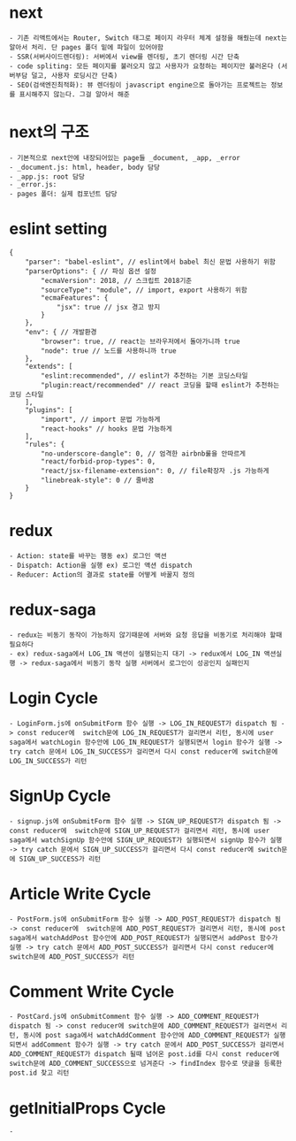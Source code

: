 # next
    - 기존 리액트에서는 Router, Switch 태그로 페이지 라우터 체계 설정을 해줬는데 next는 알아서 처리. 단 pages 폴더 밑에 파일이 있어야함 
    - SSR(서버사이드렌더링): 서버에서 view를 렌더링, 초기 렌더링 시간 단축
    - code spliting: 모든 페이지를 불러오지 않고 사용자가 요청하는 페이지만 불러온다 (서버부담 덜고, 사용자 로딩시간 단축)
    - SEO(검색엔진최적화): 뷰 렌더링이 javascript engine으로 돌아가는 프로젝트는 정보를 표시해주지 않는다. 그걸 알아서 해준

# next의 구조
    - 기본적으로 next안에 내장되어있는 page들 _document, _app, _error
    - _document.js: html, header, body 담당
    - _app.js: root 담당
    - _error.js:
    - pages 폴더: 실제 컴포넌트 담당

# eslint setting
    {
        "parser": "babel-eslint", // eslint에서 babel 최신 문법 사용하기 위함
        "parserOptions": { // 파싱 옵션 설정
            "ecmaVersion": 2018, // 스크립트 2018기준
            "sourceType": "module", // import, export 사용하기 위함
            "ecmaFeatures": {
                "jsx": true // jsx 경고 방지
            }
        },
        "env": { // 개발환경
            "browser": true, // react는 브라우저에서 돌아가니까 true
            "node": true // 노드를 사용하니까 true
        },
        "extends": [
            "eslint:recommended", // eslint가 추천하는 기본 코딩스타일
            "plugin:react/recommended" // react 코딩을 할때 eslint가 추천하는 코딩 스타일
        ],
        "plugins": [
            "import", // import 문법 가능하게
            "react-hooks" // hooks 문법 가능하게
        ],
        "rules": {
            "no-underscore-dangle": 0, // 엄격한 airbnb룰을 안따르게
            "react/forbid-prop-types": 0,
            "react/jsx-filename-extension": 0, // file확장자 .js 가능하게
            "linebreak-style": 0 // 줄바꿈
        }
    }

# redux
    - Action: state를 바꾸는 행동 ex) 로그인 액션
    - Dispatch: Action을 실행 ex) 로그인 액션 dispatch
    - Reducer: Action의 결과로 state를 어떻게 바꿀지 정의

# redux-saga
    - redux는 비동기 동작이 가능하지 않기때문에 서버와 요청 응답을 비동기로 처리해야 할때 필요하다
    - ex) redux-saga에서 LOG_IN 액션이 실행되는지 대기 -> redux에서 LOG_IN 액션실행 -> redux-saga에서 비동기 동작 실행 서버에서 로그인이 성공인지 실패인지

# Login Cycle
    - LoginForm.js에 onSubmitForm 함수 실행 -> LOG_IN_REQUEST가 dispatch 됨 -> const reducer에  switch문에 LOG_IN_REQUEST가 걸리면서 리턴, 동시에 user saga에서 watchLogin 함수안에 LOG_IN_REQUEST가 실행되면서 login 함수가 실행 -> try catch 문에서 LOG_IN_SUCCESS가 걸리면서 다시 const reducer에 switch문에 LOG_IN_SUCCESS가 리턴  

# SignUp Cycle
    - signup.js에 onSubmitForm 함수 실행 -> SIGN_UP_REQUEST가 dispatch 됨 -> const reducer에  switch문에 SIGN_UP_REQUEST가 걸리면서 리턴, 동시에 user saga에서 watchSignUp 함수안에 SIGN_UP_REQUEST가 실행되면서 signUp 함수가 실행 -> try catch 문에서 SIGN_UP_SUCCESS가 걸리면서 다시 const reducer에 switch문에 SIGN_UP_SUCCESS가 리턴

# Article Write Cycle
    - PostForm.js에 onSubmitForm 함수 실행 -> ADD_POST_REQUEST가 dispatch 됨 -> const reducer에  switch문에 ADD_POST_REQUEST가 걸리면서 리턴, 동시에 post saga에서 watchAddPost 함수안에 ADD_POST_REQUEST가 실행되면서 addPost 함수가 실행 -> try catch 문에서 ADD_POST_SUCCESS가 걸리면서 다시 const reducer에 switch문에 ADD_POST_SUCCESS가 리턴

# Comment Write Cycle
    - PostCard.js에 onSubmitComment 함수 실행 -> ADD_COMMENT_REQUEST가 dispatch 됨 -> const reducer에 switch문에 ADD_COMMENT_REQUEST가 걸리면서 리턴, 동시에 post saga에서 watchAddComment 함수안에 ADD_COMMENT_REQUEST가 실행되면서 addComment 함수가 실행 -> try catch 문에서 ADD_POST_SUCCESS가 걸리면서 ADD_COMMENT_REQUEST가 dispatch 될때 넘어온 post.id를 다시 const reducer에 switch문에 ADD_COMMENT_SUCCESS으로 넘겨준다 -> findIndex 함수로 댓글을 등록한 post.id 찾고 리턴

# getInitialProps Cycle
    - 